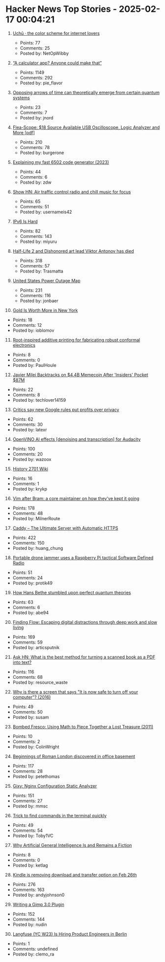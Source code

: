 # Hacker News Top Stories - 2025-02-17 00:04:21

1. [Uchū · the color scheme for internet lovers](https://uchu.style)
   - Points: 77
   - Comments: 25
   - Posted by: NetOpWibby

2. [“A calculator app? Anyone could make that”](https://chadnauseam.com/coding/random/calculator-app)
   - Points: 1149
   - Comments: 292
   - Posted by: pie_flavor

3. [Opposing arrows of time can theoretically emerge from certain quantum systems](https://www.surrey.ac.uk/news/physicists-uncover-evidence-two-arrows-time-emerging-quantum-realm)
   - Points: 23
   - Comments: 7
   - Posted by: jnord

4. [Flea-Scope: $18 Source Available USB Oscilloscope, Logic Analyzer and More [pdf]](https://rtestardi.github.io/usbte/flea-scope.pdf)
   - Points: 210
   - Comments: 78
   - Posted by: burgerone

5. [Explaining my fast 6502 code generator (2023)](https://pubby.games/codegen.html)
   - Points: 44
   - Comments: 6
   - Posted by: zdw

6. [Show HN: Air traffic control radio and chill music for focus](https://www.chillyatc.com/)
   - Points: 65
   - Comments: 51
   - Posted by: usernameis42

7. [IPv6 Is Hard](https://techlog.jenslink.net/posts/ipv6-is-hard/)
   - Points: 82
   - Comments: 143
   - Posted by: miyuru

8. [Half-Life 2 and Dishonored art lead Viktor Antonov has died](https://www.eurogamer.net/half-life-2-and-dishonored-art-lead-viktor-antonov-dies-aged-just-52)
   - Points: 318
   - Comments: 57
   - Posted by: Trasmatta

9. [United States Power Outage Map](https://poweroutage.us/)
   - Points: 231
   - Comments: 116
   - Posted by: jonbaer

10. [Gold Is Worth More in New York](https://www.bloomberg.com/opinion/articles/2025-02-13/gold-is-worth-more-in-new-york)
   - Points: 18
   - Comments: 12
   - Posted by: ioblomov

11. [Root-inspired additive printing for fabricating robust conformal electronics](https://www.nature.com/articles/s41378-024-00840-z)
   - Points: 8
   - Comments: 0
   - Posted by: PaulHoule

12. [Javier Milei Backtracks on $4.4B Memecoin After 'Insiders' Pocket $87M](https://www.coindesk.com/business/2025/02/15/javier-milei-backtracks-on-usd4-4b-memecoin-after-insiders-pocket-usd87m)
   - Points: 22
   - Comments: 8
   - Posted by: techlover14159

13. [Critics say new Google rules put profits over privacy](https://www.bbc.com/news/articles/cm21g0052dno)
   - Points: 62
   - Comments: 30
   - Posted by: latexr

14. [OpenVINO AI effects [denoising and transcription] for Audacity](https://www.audacityteam.org/blog/openvino-ai-effects/)
   - Points: 100
   - Comments: 20
   - Posted by: wazoox

15. [History 2701 Wiki](https://history2701.fandom.com/wiki/History_2701_Wiki)
   - Points: 16
   - Comments: 1
   - Posted by: krykp

16. [Vim after Bram: a core maintainer on how they've kept it going](https://thenewstack.io/vim-after-bram-a-core-maintainer-on-how-theyve-kept-it-going/)
   - Points: 178
   - Comments: 48
   - Posted by: MilnerRoute

17. [Caddy – The Ultimate Server with Automatic HTTPS](https://caddyserver.com/)
   - Points: 422
   - Comments: 150
   - Posted by: huang_chung

18. [Portable drone jammer uses a Raspberry Pi tactical Software Defined Radio](https://www.tomshardware.com/raspberry-pi/portable-raspberry-pi-tactical-software-defines-radio-doubles-as-a-drone-jammer)
   - Points: 51
   - Comments: 24
   - Posted by: protik49

19. [How Hans Bethe stumbled upon perfect quantum theories](https://www.quantamagazine.org/how-hans-bethe-stumbled-upon-perfect-quantum-theories-20250212/)
   - Points: 63
   - Comments: 6
   - Posted by: abe94

20. [Finding Flow: Escaping digital distractions through deep work and slow living](https://www.ssp.sh/blog/finding-flow/)
   - Points: 169
   - Comments: 59
   - Posted by: articsputnik

21. [Ask HN: What is the best method for turning a scanned book as a PDF into text?](undefined)
   - Points: 116
   - Comments: 68
   - Posted by: resource_waste

22. [Why is there a screen that says "It is now safe to turn off your computer"? (2016)](https://devblogs.microsoft.com/oldnewthing/20160419-00/?p=93315)
   - Points: 49
   - Comments: 50
   - Posted by: susam

23. [Bombed Fresco: Using Math to Piece Together a Lost Treasure (2011)](https://www.spiegel.de/international/zeitgeist/bombed-fresco-using-math-to-piece-together-a-lost-treasure-a-792781.html)
   - Points: 10
   - Comments: 2
   - Posted by: ColinWright

24. [Beginnings of Roman London discovered in office basement](https://www.bbc.com/news/articles/cx2jdnv0ywyo)
   - Points: 117
   - Comments: 28
   - Posted by: petethomas

25. [Gixy: Nginx Configuration Static Analyzer](https://github.com/dvershinin/gixy)
   - Points: 151
   - Comments: 27
   - Posted by: mmsc

26. [Trick to find commands in the terminal quickly](https://github.com/madprops/blog/blob/main/docs/cmd_icons.md)
   - Points: 49
   - Comments: 54
   - Posted by: Toby1VC

27. [Why Artificial General Intelligence Is and Remains a Fiction](https://osf.io/preprints/osf/fjcns_v1)
   - Points: 8
   - Comments: 0
   - Posted by: ketlag

28. [Kindle is removing download and transfer option on Feb 26th](https://old.reddit.com/r/kindle/comments/1inr9uy/fyi_amazon_is_removing_download_transfer_option/)
   - Points: 276
   - Comments: 163
   - Posted by: andyjohnson0

29. [Writing a Gimp 3.0 Plugin](https://schoenitzer.de/blog/2025/Gimp%203.0%20Plugin%20Ressources.html)
   - Points: 152
   - Comments: 144
   - Posted by: nudin

30. [Langfuse (YC W23) Is Hiring Product Engineers in Berlin](https://langfuse.com/careers)
   - Points: 1
   - Comments: undefined
   - Posted by: clemo_ra


